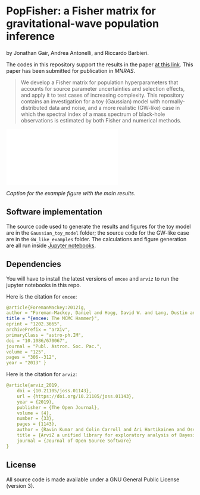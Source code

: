 # PopFisher: a Fisher matrix for gravitational-wave population inference

by Jonathan Gair, Andrea Antonelli, and Riccardo Barbieri.

The codes in this repository support the results in the paper [at this link](www.google.com).
This paper has been submitted for publication in *MNRAS*.

> We develop a Fisher matrix for population hyperparameters that accounts for source parameter uncertainties and selection effects, and apply it to test cases of increasing complexity. This repository contains an investigation for a toy (Gaussian) model with normally-distributed data and noise, and a more realistic (GW-like) case in which the spectral index of a mass spectrum of black-hole observations is estimated by both Fisher and numerical methods.

![Alt text](PopFisher/GW_like_examples/popfish_examples.pdf?raw=true "Title")

*Caption for the example figure with the main results.*



## Software implementation


The source code used to generate the results and figures for the toy model are in
the `Gaussian_toy_model` folder; the source code for the GW-like case are in the `GW_like_examples` folder.
The calculations and figure generation are all run inside
[Jupyter notebooks](http://jupyter.org/).



## Dependencies

You will have to install the latest versions of `emcee` and `arviz` to run the jupyter notebooks in this repo.

Here is the citation for `emcee`:

```yaml
@article{ForemanMackey:2012ig, 
author = "Foreman-Mackey, Daniel and Hogg, David W. and Lang, Dustin and Goodman, Jonathan", 
title = "{emcee: The MCMC Hammer}", 
eprint = "1202.3665", 
archivePrefix = "arXiv", 
primaryClass = "astro-ph.IM", 
doi = "10.1086/670067", 
journal = "Publ. Astron. Soc. Pac.", 
volume = "125", 
pages = "306--312", 
year = "2013" }
```
Here is the citation for `arviz`:

```yaml
@article{arviz_2019,
    doi = {10.21105/joss.01143},
    url = {https://doi.org/10.21105/joss.01143},
    year = {2019},
    publisher = {The Open Journal},
    volume = {4},
    number = {33},
    pages = {1143},
    author = {Ravin Kumar and Colin Carroll and Ari Hartikainen and Osvaldo Martin},
    title = {ArviZ a unified library for exploratory analysis of Bayesian models in Python},
    journal = {Journal of Open Source Software}
}
```


## License

All source code is made available under a GNU General Public License (version 3).
